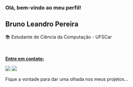 ### Olá, bem-vindo ao meu perfil!
## Bruno Leandro Pereira  
📚 Estudante de Ciência da Computação - UFSCar
<div>
  <a href="https://github.com/brunol-pereira">
</div>
 <br/>
<!---
 <p>Tenho grande interesse em desenvolvimento web, fico fascinado com a amplitude dessa área. É desafiador, mas ao mesmo tempo empolgante, pensar em poder trabalhar em projetos que podem ter um grande impacto na vida das pessoas. Desde que comecei a estudar essa área, percebi que existem infinitas possibilidades de criação e inovação, o que me motiva a me aprimorar cada vez mais.
  Atualmente, tenho dedicado boa parte do meu tempo livre para estudar e aprimorar minhas habilidades nessa área. Essas são algumas das linguagens e tecnologias que mais tenho estudado ultimamente:<p/>
<div style="display: inline_block"><br>
  <img align="center" alt="Js" height="30" width="40" src="https://raw.githubusercontent.com/devicons/devicon/master/icons/javascript/javascript-plain.svg">
  <img align="center" alt="Ts" height="30" width="40" src="https://raw.githubusercontent.com/devicons/devicon/master/icons/typescript/typescript-plain.svg">
  <img align="center" alt="React" height="30" width="40" src="https://raw.githubusercontent.com/devicons/devicon/master/icons/react/react-original.svg">
  <img align="center" alt="HTML" height="30" width="40" src="https://raw.githubusercontent.com/devicons/devicon/master/icons/html5/html5-original.svg">
  <img align="center" alt="CSS" height="30" width="40" src="https://raw.githubusercontent.com/devicons/devicon/master/icons/css3/css3-original.svg">
  <img align="center" alt="Python" height="30" width="40" src="https://raw.githubusercontent.com/devicons/devicon/master/icons/python/python-original.svg">
  <img align="center" alt="Python" height="30" width="40" src="https://github.com/devicons/devicon/blob/master/icons/django/django-plain.svg">
</div>
  <br/>
--> 
<div> 
  <p><b>Entre em contato:</b><p/>
  <a href = "mailto:brunoleandropereira@hotmail.com"><img src="https://img.shields.io/badge/Microsoft_Outlook-0078D4?style=for-the-badge&logo=microsoft-outlook&logoColor=white" target="_blank"></a>
  <a href="https://www.linkedin.com/in/bruno-pereira-53a6241b2/" target="_blank"><img src="https://img.shields.io/badge/-LinkedIn-%230077B5?style=for-the-badge&logo=linkedin&logoColor=white" target="_blank"></a> 
</div>
<p>Fique a vontade para dar uma olhada nos meus projetos... </p>

